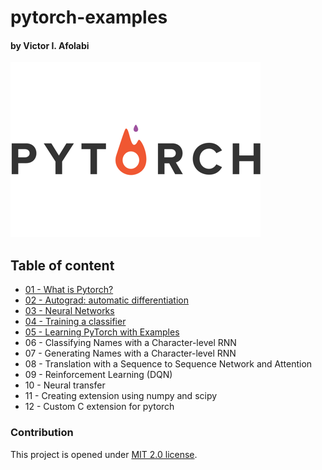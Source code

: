 # pytorch-examples

#### by Victor I. Afolabi

[![PyTorch Logo](images/pytorch-logo-flat.png)](http://pytorch.org/)

## Table of content

- [01 - What is Pytorch?](01%20-%20What%20is%20Pytorch%3F/README.md)
- [02 - Autograd: automatic differentiation](02%20-%20Autograd–%20automatic%20differentiation/README.md)
- [03 - Neural Networks](03%20-%20Neural%20Networks/README.md)
- [04 - Training a classifier](04%20-%20Training%20a%20classifier/README.md)
- [05 - Learning PyTorch with Examples](05%20-%20Learning%20PyTorch%20with%20Examples/README.md)
- 06 - Classifying Names with a Character-level RNN
- 07 - Generating Names with a Character-level RNN
- 08 - Translation with a Sequence to Sequence Network and Attention
- 09 - Reinforcement Learning (DQN)
- 10 - Neural transfer
- 11 - Creating extension using numpy and scipy
- 12 - Custom C extension for pytorch



### Contribution

This project is opened under [MIT 2.0 license](https://github.com/victor-iyiola/cancer-research/blob/master/LICENSE).